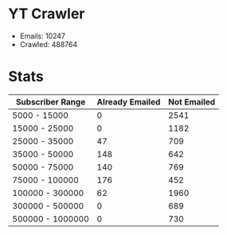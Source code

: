 # YT Crawler
- Emails: 10247
- Crawled: 488764

# Stats
| Subscriber Range  | Already Emailed | Not Emailed |
|-------|-------|-------|
| 5000 - 15000 | 0 | 2541 |
| 15000 - 25000 | 0 | 1182 |
| 25000 - 35000 | 47 | 709 |
| 35000 - 50000 | 148 | 642 |
| 50000 - 75000 | 140 | 769 |
| 75000 - 100000 | 176 | 452 |
| 100000 - 300000 | 62 | 1960 |
| 300000 - 500000 | 0 | 689 |
| 500000 - 1000000 | 0 | 730 |
